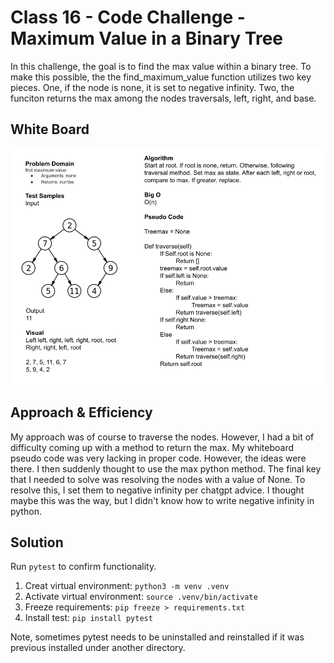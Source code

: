 # Class 16 - Code Challenge - Maximum Value in a Binary Tree

In this challenge, the goal is to find the max value within a binary tree. To make this possible, the the find_maximum_value function utilizes two key pieces. One, if the node is none, it is set to negative infinity. Two, the funciton returns the max among the nodes traversals, left, right, and base.

## White Board

![whiteboard_class16](codechallenge16.png)

## Approach & Efficiency

My approach was of course to traverse the nodes. However, I had a bit of difficulty coming up with a method to return the max. My whiteboard pseudo code was very lacking in proper code. However, the ideas were there. I then suddenly thought to use the max python method. The final key that I needed to solve was resolving the nodes with a value of None. To resolve this, I set them to negative infinity per chatgpt advice. I thought maybe this was the way, but I didn't know how to write negative infinity in python.

## Solution

Run `pytest` to confirm functionality.

1. Creat virtual environment:  `python3 -m venv .venv`
2. Activate virtual environment: `source .venv/bin/activate`
3. Freeze requirements: `pip freeze > requirements.txt`
4. Install test: `pip install pytest`

Note, sometimes pytest needs to be uninstalled and reinstalled if it was previous installed under another directory.
